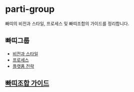 # parti-group

빠띠의 비전과 스타일, 프로세스 및 빠띠조합의 가이드를 정리합니다.

## 빠띠그룹

* [비전과 스타일](http://docs.parti.xyz/docs/vision-style/)
* [프로세스](http://docs.parti.xyz/docs/process/)
* [플랫폼 전략](http://docs.parti.xyz/docs/platforms/)

## [빠띠조합 가이드](https://github.com/parti-xyz/parti-group/blob/master/union-guide.md)
